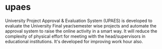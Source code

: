 # upaes
University Project Approval &amp; Evaluation System (UPAES) is developed to evaluate the University Final year/semester wise projects and automate the approval system to raise the online activity in a smart way. It will reduce the complexity of physical effort for meeting with the head/supervisors in educational institutions. It's developed for improving work hour also.
